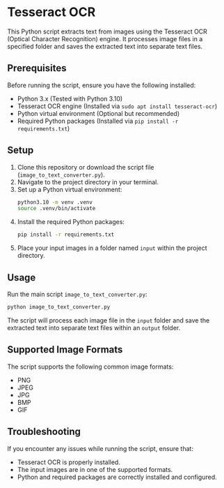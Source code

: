 # Tesseract OCR

This Python script extracts text from images using the Tesseract OCR (Optical Character Recognition) engine. It processes image files in a specified folder and saves the extracted text into separate text files.

## Prerequisites

Before running the script, ensure you have the following installed:

- Python 3.x (Tested with Python 3.10)
- Tesseract OCR engine (Installed via `sudo apt install tesseract-ocr`)
- Python virtual environment (Optional but recommended)
- Required Python packages (Installed via `pip install -r requirements.txt`)

## Setup

1. Clone this repository or download the script file (`image_to_text_converter.py`).
2. Navigate to the project directory in your terminal.
3. Set up a Python virtual environment:
    ```bash
    python3.10 -m venv .venv
    source .venv/bin/activate
    ```
4. Install the required Python packages:
    ```bash
    pip install -r requirements.txt
    ```
5. Place your input images in a folder named `input` within the project directory.

## Usage

Run the main script `image_to_text_converter.py`:

```bash
python image_to_text_converter.py
```

The script will process each image file in the `input` folder and save the extracted text into separate text files within an `output` folder.

## Supported Image Formats

The script supports the following common image formats:
- PNG
- JPEG
- JPG
- BMP
- GIF

## Troubleshooting

If you encounter any issues while running the script, ensure that:
- Tesseract OCR is properly installed.
- The input images are in one of the supported formats.
- Python and required packages are correctly installed and configured.
